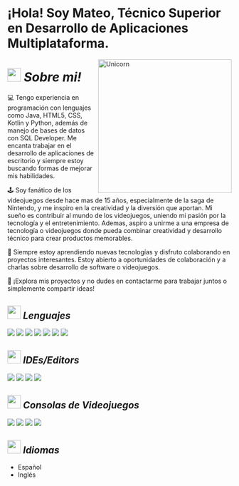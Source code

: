 # ¡Hola! Soy Mateo, Técnico Superior en Desarrollo de Aplicaciones Multiplataforma. 
<!--
**Bhargavi-hash/Bhargavi-hash** is a ✨ _special_ ✨ repository because its `README.md` (this file) appears on your GitHub profile.
-->

<!--img align="right" width=300px alt="Unicorn" src="https://c.tenor.com/GN73MKBawZYAAAAi/busy-cute.gif" /> -->
<img align="right" width=300px alt="Unicorn" src="https://i.pinimg.com/originals/03/89/5f/03895f4b7f947fca2aac0523eeb81a7d.gif" />

# <img src="https://mediaresource.sfo2.digitaloceanspaces.com/wp-content/uploads/2024/04/29185331/super-mario-bros-8-bit-logo-3AFFC4525F-seeklogo.com.png" width="30px">&nbsp;***Sobre mi!***

💻 Tengo experiencia en programación con lenguajes como Java, HTML5, CSS, Kotlin y Python, además de manejo de bases de datos con SQL Developer. Me encanta trabajar en el desarrollo de aplicaciones de escritorio y siempre estoy buscando formas de mejorar mis habilidades.

🕹️ Soy fanático de los videojuegos desde hace mas de 15 años, especialmente de la saga de Nintendo, y me inspiro en la creatividad y la diversión que aportan. Mi sueño es contribuir al mundo de los videojuegos, uniendo mi pasión por la tecnología y el entretenimiento. Ademas, aspiro a unirme a una empresa de tecnología o videojuegos donde pueda combinar creatividad y desarrollo técnico para crear productos memorables.

🎯 Siempre estoy aprendiendo nuevas tecnologías y disfruto colaborando en proyectos interesantes. Estoy abierto a oportunidades de colaboración y a charlas sobre desarrollo de software o videojuegos.

💬 ¡Explora mis proyectos y no dudes en contactarme para trabajar juntos o simplemente compartir ideas!

## <img src="https://icons.iconarchive.com/icons/ph03nyx/super-mario/256/Retro-Mushroom-Super-icon.png" width="30px">&nbsp;***Lenguajes***

 <span>
    <img src="https://img.shields.io/badge/java-%23ED8B00.svg?style=for-the-badge&logo=openjdk&logoColor=white">
    <img src="https://img.shields.io/badge/html5-%23E34F26.svg?style=for-the-badge&logo=html5&logoColor=white">
    <img src="https://img.shields.io/badge/kotlin-%237F52FF.svg?style=for-the-badge&logo=kotlin&logoColor=white">
    <img src="https://img.shields.io/badge/python-3670A0?style=for-the-badge&logo=python&logoColor=ffdd54">
    <img src="https://img.shields.io/badge/swift-F54A2A?style=for-the-badge&logo=swift&logoColor=white">
    <img src="https://img.shields.io/badge/css3-%231572B6.svg?style=for-the-badge&logo=css3&logoColor=white CSS">
    <img src="https://img.shields.io/badge/mysql-4479A1.svg?style=for-the-badge&logo=mysql&logoColor=white"> 
 </span>

 ## <img src="https://static.wikia.nocookie.net/fantendo/images/0/04/8-bit_SMB1_Fire_Flower.png/revision/latest/smart/width/250/height/250?cb=20210629010647" width="30px">&nbsp;***IDEs/Editors***

 <span>
    <img src="https://img.shields.io/badge/android%20studio-346ac1?style=for-the-badge&logo=android%20studio&logoColor=white">
    <img src="https://img.shields.io/badge/Eclipse-FE7A16.svg?style=for-the-badge&logo=Eclipse&logoColor=white">
    <img src="https://img.shields.io/badge/IntelliJIDEA-000000.svg?style=for-the-badge&logo=intellij-idea&logoColor=white">
    <img src="https://img.shields.io/badge/Visual%20Studio%20Code-0078d7.svg?style=for-the-badge&logo=visual-studio-code&logoColor=white">
</span>

 ## <img src="https://static.wikia.nocookie.net/fantendo/images/8/88/8-bit_SMB1_Super_Star.png/revision/latest?cb=20210629010851" width="30px">&nbsp;***Consolas de Videojuegos***

 <span>
    <img src="https://img.shields.io/badge/3DS-D12228?style=for-the-badge&logo=nintendo-3ds&logoColor=white">
    <img src="https://img.shields.io/badge/Gamecube-6A5FBB?style=for-the-badge&logo=nintendo-gamecube&logoColor=white">
    <img src="https://img.shields.io/badge/Switch-E60012?style=for-the-badge&logo=nintendo-switch&logoColor=white">
    <img src="https://img.shields.io/badge/Wii-8B8B8B?style=for-the-badge&logo=wii&logoColor=white">
</span>

## <img src="https://static.wikia.nocookie.net/abobo/images/9/9a/Goomba.gif/revision/latest/scale-to-width-down/250?cb=20120704060625" width="30px">&nbsp;***Idiomas***

- Español
- Inglés



